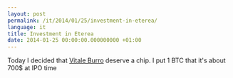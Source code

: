 ```yaml
---
layout: post
permalink: /it/2014/01/25/investment-in-eterea/
language: it
title: Investment in Eterea
date: 2014-01-25 00:00:00.000000000 +01:00
---
```


Today I decided that [Vitale Burro]({{site.baseurl}}/people/vitale.burro/) deserve a chip. I put 1 BTC that it's about 700$ at IPO time
